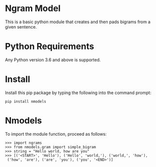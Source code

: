 # Ngram Model
This is a basic python module that creates and then pads bigrams from a given sentence.

# Python Requirements
Any Python version 3.6 and above is supported.

# Install
Install this pip package by typing the following into the command prompt:

```
pip install nmodels
```

# Nmodels
To import the module function, proceed as follows:

```
>>> import ngrams
>>> from nmodels.gram import simple_bigram
>>> string = "Hello world, how are you" 
>>> [('<START>', 'Hello'), ('Hello', 'world,'), ('world,', 'how'),
 ('how', 'are'), ('are', 'you'), ('you', '<END>')]
```
